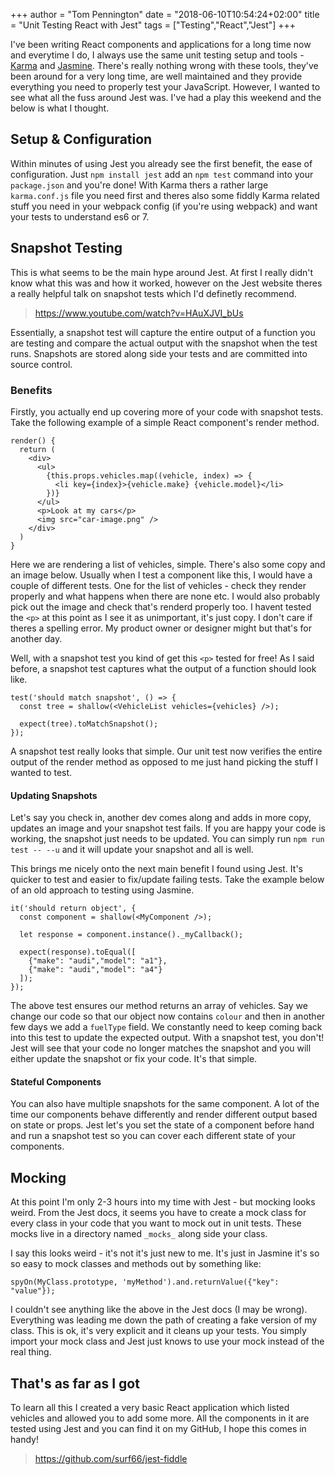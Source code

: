 +++
author = "Tom Pennington"
date = "2018-06-10T10:54:24+02:00"
title = "Unit Testing React with Jest"
tags = ["Testing","React","Jest"]
+++

I've been writing React components and applications for a long time now and everytime I do, I always use the same unit testing setup and tools - [Karma](https://karma-runner.github.io/2.0/index.html) and [Jasmine](https://jasmine.github.io/). There's really nothing wrong with these tools, they've been around for a very long time, are well maintained and they provide everything you need to properly test your JavaScript. However, I wanted to see what all the fuss around Jest was. I've had a play this weekend and the below is what I thought.

## Setup & Configuration

Within minutes of using Jest you already see the first benefit, the ease of configuration. Just `npm install jest` add an `npm test` command into your `package.json` and you're done! With Karma thers a rather large `karma.conf.js` file you need first and theres also some fiddly Karma related stuff you need in your webpack config (if you're using webpack) and want your tests to understand es6 or 7.

## Snapshot Testing
This is what seems to be the main hype around Jest. At first I really didn't know what this was and how it worked, however on the Jest website theres a really helpful talk on snapshot tests which I'd definetly recommend.

> https://www.youtube.com/watch?v=HAuXJVI_bUs

Essentially, a snapshot test will capture the entire output of a function you are testing and compare the actual output with the snapshot when the test runs. Snapshots are stored along side your tests and are committed into source control.

### Benefits
Firstly, you actually end up covering more of your code with snapshot tests. Take the following example of a simple React component's render method.

```
render() {
  return (
    <div>
      <ul>
        {this.props.vehicles.map((vehicle, index) => {
          <li key={index}>{vehicle.make} {vehicle.model}</li>
        })}
      </ul>
      <p>Look at my cars</p>
      <img src="car-image.png" />
    </div>
  )
}
```

Here we are rendering a list of vehicles, simple. There's also some copy and an image below. Usually when I test a component like this, I would have a couple of different tests. One for the list of vehicles - check they render properly and what happens when there are none etc. I would also probably pick out the image and check that's renderd properly too. I havent tested the `<p>` at this point as I see it as unimportant, it's just copy. I don't care if theres a spelling error. My product owner or designer might but that's for another day.

Well, with a snapshot test you kind of get this `<p>` tested for free! As I said before, a snapshot test captures what the output of a function should look like.

```
test('should match snapshot', () => {
  const tree = shallow(<VehicleList vehicles={vehicles} />);

  expect(tree).toMatchSnapshot();
});
```

A snapshot test really looks that simple. Our unit test now verifies the entire output of the render method as opposed to me just hand picking the stuff I wanted to test.

#### Updating Snapshots
Let's say you check in, another dev comes along and adds in more copy, updates an image and your snapshot test fails. If you are happy your code is working, the snapshot just needs to be updated. You can simply run `npm run test -- --u` and it will update your snapshot and all is well.

This brings me nicely onto the next main benefit I found using Jest. It's quicker to test and easier to fix/update failing tests. Take the example below of an old approach to testing using Jasmine.

```
it('should return object', {
  const component = shallow(<MyComponent />);

  let response = component.instance()._myCallback();

  expect(response).toEqual([
    {"make": "audi","model": "a1"},
    {"make": "audi","model": "a4"}
  ]);
});
```

The above test ensures our method returns an array of vehicles. Say we change our code so that our object now contains `colour` and then in another few days we add a `fuelType` field. We constantly need to keep coming back into this test to update the expected output. With a snapshot test, you don't! Jest will see that your code no longer matches the snapshot and you will either update the snapshot or fix your code. It's that simple.

#### Stateful Components
You can also have multiple snapshots for the same component. A lot of the time our components behave differently and render different output based on state or props. Jest let's you set the state of a component before hand and run a snapshot test so you can cover each different state of your components.

## Mocking
At this point I'm only 2-3 hours into my time with Jest - but mocking looks weird. From the Jest docs, it seems you have to create a mock class for every class in your code that you want to mock out in unit tests. These mocks live in a directory named `_mocks_` along side your class.

I say this looks weird - it's not it's just new to me. It's just in Jasmine it's so so easy to mock classes and methods out by something like:

```
spyOn(MyClass.prototype, 'myMethod').and.returnValue({"key": "value"});
```

I couldn't see anything like the above in the Jest docs (I may be wrong). Everything was leading me down the path of creating a fake version of my class. This is ok, it's very explicit and it cleans up your tests. You simply import your mock class and Jest just knows to use your mock instead of the real thing.

## That's as far as I got

To learn all this I created a very basic React application which listed vehicles and allowed you to add some more. All the components in it are tested using Jest and you can find it on my GitHub, I hope this comes in handy!

> https://github.com/surf66/jest-fiddle



